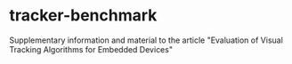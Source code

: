 # tracker-benchmark
Supplementary information and material to the article "Evaluation of Visual Tracking Algorithms for Embedded Devices"
